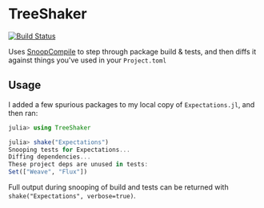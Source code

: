 # TreeShaker

[![Build Status](https://travis-ci.com/arnavs/TreeShaker.jl.svg?branch=master)](https://travis-ci.com/arnavs/TreeShaker.jl)

Uses [SnoopCompile](https://github.com/timholy/SnoopCompile.jl) to step through package build & tests, and then diffs it against things you've used in your `Project.toml` 

## Usage 

I added a few spurious packages to my local copy of `Expectations.jl`, and then ran: 

```julia 
julia> using TreeShaker

julia> shake("Expectations")
Snooping tests for Expectations...
Diffing dependencies...
These project deps are unused in tests:
Set(["Weave", "Flux"])
```

Full output during snooping of build and tests can be returned with `shake("Expectations", verbose=true)`.
